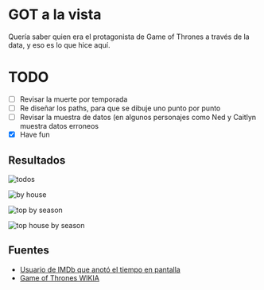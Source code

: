 # GOT a la vista

Quería saber quien era el protagonista de Game of Thrones a través
de la data, y eso es lo que hice aquí.

# TODO

* [ ] Revisar la muerte por temporada
* [ ] Re diseñar los paths, para que se dibuje uno punto por punto
* [ ] Revisar la muestra de datos (en algunos personajes como Ned y Caitlyn
muestra datos erroneos
* [x] Have fun

## Resultados

![todos](https://github.com/etrastyle/got/blob/master/out/all_characters.png)

![by house](https://github.com/etrastyle/got/blob/master/out/by_house.png)

![top by season](https://github.com/etrastyle/got/blob/master/out/top_by_season.png)

![top house by season](https://github.com/etrastyle/got/blob/master/out/top_house_by_season.png)

## Fuentes

* [Usuario de IMDb que anotó el tiempo en pantalla](http://imdb.com/list/ls076752033/)
* [Game of Thrones WIKIA](gameofthrones.wikia.com)
